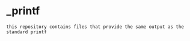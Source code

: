 # _printf
```
this repository contains files that provide the same output as the standard printf
``` 